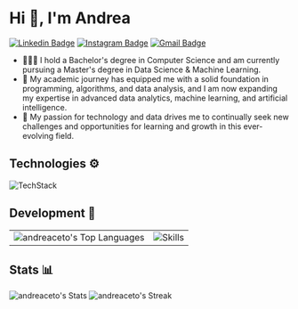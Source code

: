 # Hi 👋, I'm Andrea
[![Linkedin Badge](https://img.shields.io/badge/-Andrea_Aceto-blue?style=flat&logo=Linkedin&logoColor=white&link=https://www.linkedin.com/in/andrea-acetp/)](https://www.linkedin.com/in/andrea-aceto/)
[![Instagram Badge](https://img.shields.io/badge/-@reand255-purple?style=flat&logo=instagram&logoColor=white&link=https://instagram.com/reand255/)](https://instagram.com/reand255)
[![Gmail Badge](https://img.shields.io/badge/-aceto.andrea00-c14438?style=flat&logo=Gmail&logoColor=white&link=mailto:aceto.andrea00@gmail.com)](mailto:aceto.andrea00@gmail.com)

- 👨🏻‍🎓 I hold a Bachelor's degree in Computer Science and am currently pursuing a Master's degree in Data Science & Machine Learning.
- 🔭 My academic journey has equipped me with a solid foundation in programming, algorithms, and data analysis, and I am now expanding my expertise in advanced data analytics, machine learning, and artificial intelligence.
- 🌱 My passion for technology and data drives me to continually seek new challenges and opportunities for learning and growth in this ever-evolving field.

## Technologies ⚙️
![TechStack](https://skillicons.dev/icons?i=vscode,anaconda,pycharm,idea,androidstudio,eclipse,git,latex,figma,ps)

## Development 👾​
<table>
  <tr>
    <td>
      <img src="https://github-readme-stats.vercel.app/api/top-langs/?username=andreaceto&theme=react&show_icons=true&hide_border=true&layout=compact" alt="andreaceto's Top Languages">
    </td>
    <td>
      <img src="https://skillicons.dev/icons?i=py,pytorch,tensorflow,sklearn,opencv,flask,js,react,java,html,css,bootstrap,jquery,dart,flutter,c,mongodb,mysql,r,selenium" alt="Skills">
    </td>
  </tr>
</table>

## Stats ​📊​
![andreaceto's Stats](https://github-readme-stats.vercel.app/api?username=andreaceto&theme=react&show_icons=true&hide_border=true&count_private=true)
![andreaceto's Streak](https://github-readme-streak-stats.herokuapp.com/?user=andreaceto&theme=react&hide_border=true)

